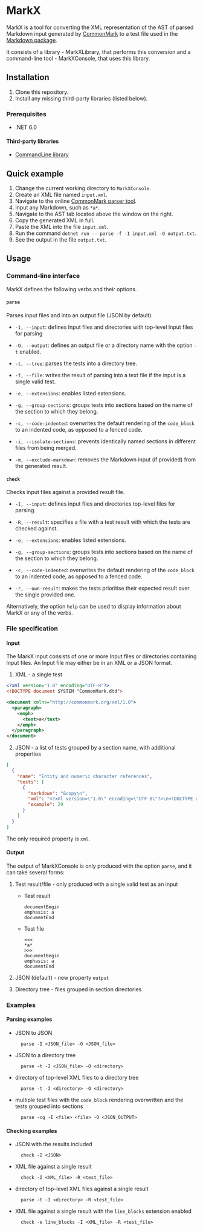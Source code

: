 # MarkX

MarkX is a tool for converting the XML representation of the AST of parsed Markdown input generated by [CommonMark](https://commonmark.org/) to a test file used in the [Markdown package](https://github.com/Witiko/markdown).

It consists of a library - MarkXLibrary, that performs this conversion and a command-line tool - MarkXConsole, that uses this library.

## Installation

1. Clone this repository.
2. Install any missing third-party libraries (listed below).

### Prerequisites

- .NET 6.0

#### Third-party libraries

- [CommandLine library](https://github.com/commandlineparser/commandline)

## Quick example

1. Change the current working directory to `MarkXConsole`.
2. Create an XML file named `input.xml`.
3. Navigate to the online [CommonMark parser tool](https://spec.commonmark.org/dingus/).
4. Input any Markdown, such as `*a*`.
5. Navigate to the AST tab located above the window on the right.
6. Copy the generated XML in full.
7. Paste the XML into the file `input.xml`.
8. Run the command `dotnet run -- parse -f -I input.xml -O output.txt`.
9. See the output in the file `output.txt`.

## Usage

### Command-line interface

MarkX defines the following verbs and their options.

#### `parse` 
Parses input files and into an output file (JSON by default).

- `-I, --input`: defines Input files and directories with top-level Input files for parsing

- `-O, --output`: defines an output file or a directory name with the option `-t` enabled.
- `-t, --tree`: parses the tests into a directory tree.
- `-f, --file`: writes the result of parsing into a text file if the input is a single valid test.
- `-e, --extensions`: enables listed extensions.
- `-g, --group-sections`: groups tests into sections based on the name of the section to which they belong.
- `-c, --code-indented`: overwrites the default rendering of the `code_block` to an indented code, as opposed to a fenced code.
- `-i, --isolate-sections`: prevents identically named sections in different files from being merged.
- `-m, --exclude-markdown`: removes the Markdown input (if provided) from the generated result.

#### `check`
Checks input files against a provided result file.

- `-I, --input`: defines input files and directories top-level files for parsing.

- `-R, --result`: specifies a file with a test result with which the tests are checked against.
- `-e, --extensions`: enables listed extensions.
- `-g, --group-sections`: groups tests into sections based on the name of the section to which they belong.
- `-c, --code-indented`: overwrites the default rendering of the `code_block` to an indented code, as opposed to a fenced code.
- `-r, --own-result`: makes the tests prioritise their expected result over the single provided one.

Alternatively, the option `help` can be used to display information about MarkX or any of the verbs.

### File specification

#### Input

The MarkX input consists of one or more Input files or directories containing Input files. An Input file may either be in an XML or a JSON format.

1. XML - a single test

``` xml
<?xml version="1.0" encoding="UTF-8"?>
<!DOCTYPE document SYSTEM "CommonMark.dtd">

<document xmlns="http://commonmark.org/xml/1.0">
  <paragraph>
    <emph>
      <text>a</text>
    </emph>
  </paragraph>
</document>
```

2. JSON - a list of tests grouped by a section name, with additional properties

``` JSON
[
  {
    "name": "Entity and numeric character references",
    "tests": [
      {
        "markdown": "&copy\n",
        "xml": "<?xml version=\"1.0\" encoding=\"UTF-8\"?>\n<!DOCTYPE document SYSTEM \"CommonMark.dtd\">\n\n<document xmlns=\"http://commonmark.org/xml/1.0\">\n  <paragraph>\n    <text>&amp;</text>\n    <text>copy</text>\n  </paragraph>\n</document>\n",
        "example": 29
      }
    ]
  }
]
```

The only required property is `xml`.

#### Output

The output of MarkXConsole is only produced with the option `parse`, and it can take several forms:

1. Test result/file - only produced with a single valid test as an input

    - Test result

        ```
        documentBegin
        emphasis: a
        documentEnd
        ```

    - Test file

        ```
        <<<
        *a*
        >>>
        documentBegin
        emphasis: a
        documentEnd
        ```
       

2. JSON (default) - new property `output`
3. Directory tree - files grouped in section directories

### Examples

#### Parsing examples

- JSON to JSON

        parse -I <JSON_file> -O <JSON_file>

- JSON to a directory tree

        parse -t -I <JSON_file> -O <directory>

- directory of top-level XML files to a directory tree

        parse -t -I <directory> -O <directory>

- multiple test files with the `code_block` rendering overwritten and the tests grouped into sections

        parse -cg -I <file> <file> -O <JSON_OUTPUT>

#### Checking examples

- JSON with the results included

        check -I <JSON>

- XML file against a single result

        check -I <XML_file> -R <test_file>

- directory of top-level XML files against a single result

        parse -t -I <directory> -R <test_file>

- XML file against a single result with the `line_blocks` extension enabled

        check -e line_blocks -I <XML_file> -R <test_file>

